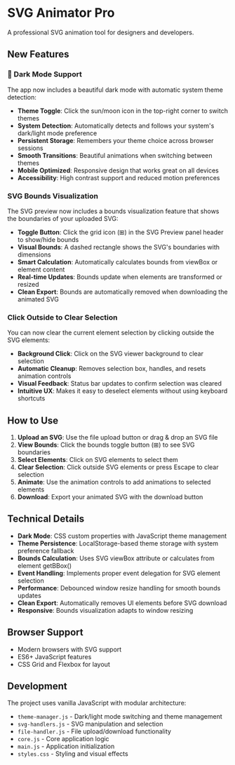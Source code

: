 # SVG Animator Pro

A professional SVG animation tool for designers and developers.

## New Features

### 🌙 Dark Mode Support

The app now includes a beautiful dark mode with automatic system theme detection:

- **Theme Toggle**: Click the sun/moon icon in the top-right corner to switch themes
- **System Detection**: Automatically detects and follows your system's dark/light mode preference
- **Persistent Storage**: Remembers your theme choice across browser sessions
- **Smooth Transitions**: Beautiful animations when switching between themes
- **Mobile Optimized**: Responsive design that works great on all devices
- **Accessibility**: High contrast support and reduced motion preferences

### SVG Bounds Visualization

The SVG preview now includes a bounds visualization feature that shows the boundaries of your uploaded SVG:

- **Toggle Button**: Click the grid icon (⊞) in the SVG Preview panel header to show/hide bounds
- **Visual Bounds**: A dashed rectangle shows the SVG's boundaries with dimensions
- **Smart Calculation**: Automatically calculates bounds from viewBox or element content
- **Real-time Updates**: Bounds update when elements are transformed or resized
- **Clean Export**: Bounds are automatically removed when downloading the animated SVG

### Click Outside to Clear Selection

You can now clear the current element selection by clicking outside the SVG elements:

- **Background Click**: Click on the SVG viewer background to clear selection
- **Automatic Cleanup**: Removes selection box, handles, and resets animation controls
- **Visual Feedback**: Status bar updates to confirm selection was cleared
- **Intuitive UX**: Makes it easy to deselect elements without using keyboard shortcuts

## How to Use

1. **Upload an SVG**: Use the file upload button or drag & drop an SVG file
2. **View Bounds**: Click the bounds toggle button (⊞) to see SVG boundaries
3. **Select Elements**: Click on SVG elements to select them
4. **Clear Selection**: Click outside SVG elements or press Escape to clear selection
5. **Animate**: Use the animation controls to add animations to selected elements
6. **Download**: Export your animated SVG with the download button

## Technical Details

- **Dark Mode**: CSS custom properties with JavaScript theme management
- **Theme Persistence**: LocalStorage-based theme storage with system preference fallback
- **Bounds Calculation**: Uses SVG viewBox attribute or calculates from element getBBox()
- **Event Handling**: Implements proper event delegation for SVG element selection
- **Performance**: Debounced window resize handling for smooth bounds updates
- **Clean Export**: Automatically removes UI elements before SVG download
- **Responsive**: Bounds visualization adapts to window resizing

## Browser Support

- Modern browsers with SVG support
- ES6+ JavaScript features
- CSS Grid and Flexbox for layout

## Development

The project uses vanilla JavaScript with modular architecture:
- `theme-manager.js` - Dark/light mode switching and theme management
- `svg-handlers.js` - SVG manipulation and selection
- `file-handler.js` - File upload/download functionality  
- `core.js` - Core application logic
- `main.js` - Application initialization
- `styles.css` - Styling and visual effects
